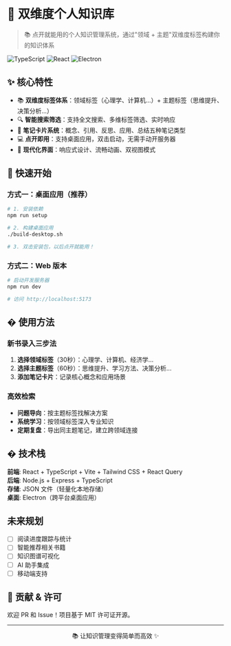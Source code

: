 # 🚀 双维度个人知识库

> 📚 点开就能用的个人知识管理系统，通过"领域 + 主题"双维度标签构建你的知识体系

![TypeScript](https://img.shields.io/badge/TypeScript-5.2.2-blue.svg)
![React](https://img.shields.io/badge/React-18.2.0-blue.svg)
![Electron](https://img.shields.io/badge/Electron-Ready-green.svg)

## ✨ 核心特性

- 📚 **双维度标签体系**：领域标签（心理学、计算机...）+ 主题标签（思维提升、决策分析...）
- 🔍 **智能搜索筛选**：支持全文搜索、多维标签筛选、实时响应
- 📝 **笔记卡片系统**：概念、引用、反思、应用、总结五种笔记类型
- 💻 **点开即用**：支持桌面应用，双击启动，无需手动开服务器
- 🎨 **现代化界面**：响应式设计、流畅动画、双视图模式

## 🚀 快速开始

### 方式一：桌面应用（推荐）
```bash
# 1. 安装依赖
npm run setup

# 2. 构建桌面应用
./build-desktop.sh

# 3. 双击安装包，以后点开就能用！
```

### 方式二：Web 版本
```bash
# 启动开发服务器
npm run dev

# 访问 http://localhost:5173
```

## � 使用方法

### 新书录入三步法
1. **选择领域标签**（30秒）：心理学、计算机、经济学...
2. **选择主题标签**（60秒）：思维提升、学习方法、决策分析...
3. **添加笔记卡片**：记录核心概念和应用场景

### 高效检索
- **问题导向**：按主题标签找解决方案
- **系统学习**：按领域标签深入专业知识
- **定期复盘**：导出同主题笔记，建立跨领域连接

## �️ 技术栈

**前端**: React + TypeScript + Vite + Tailwind CSS + React Query  
**后端**: Node.js + Express + TypeScript  
**存储**: JSON 文件（轻量化本地存储）  
**桌面**: Electron（跨平台桌面应用）

##  未来规划

- [ ] 阅读进度跟踪与统计
- [ ] 智能推荐相关书籍
- [ ] 知识图谱可视化
- [ ] AI 助手集成
- [ ] 移动端支持

## 🤝 贡献 & 许可

欢迎 PR 和 Issue！项目基于 MIT 许可证开源。

---

<div align="center">
📚 让知识管理变得简单而高效 ✨
</div>
